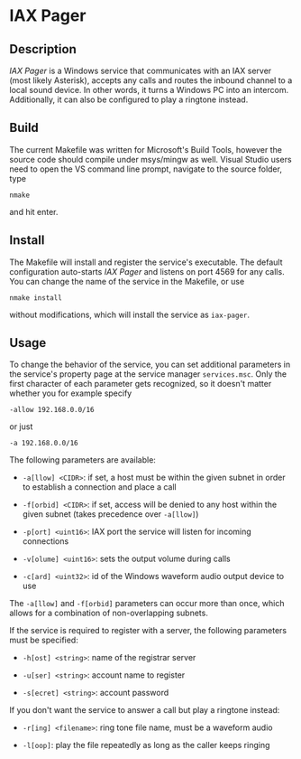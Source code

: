 IAX Pager
=========


Description
-----------
*IAX Pager* is a Windows service that communicates with an IAX server (most
likely Asterisk), accepts any calls and routes the inbound channel to a local
sound device. In other words, it turns a Windows PC into an intercom.
Additionally, it can also be configured to play a ringtone instead.


Build
-----
The current Makefile was written for Microsoft's Build Tools, however the
source code should compile under msys/mingw as well. Visual Studio users need
to open the VS command line prompt, navigate to the source folder, type

    nmake

and hit enter.


Install
-------
The Makefile will install and register the service's executable. The default
configuration auto-starts *IAX Pager* and listens on port 4569 for any calls.
You can change the name of the service in the Makefile, or use

    nmake install

without modifications, which will install the service as `iax-pager`.


Usage
-----
To change the behavior of the service, you can set additional parameters in
the service's property page at the service manager `services.msc`. Only the
first character of each parameter gets recognized, so it doesn't matter 
whether you for example specify

    -allow 192.168.0.0/16

or just

    -a 192.168.0.0/16

The following parameters are available:

* `-a[llow] <CIDR>`: if set, a host must be within the given subnet in order
                     to establish a connection and place a call

* `-f[orbid] <CIDR>`: if set, access will be denied to any host within the
                      given subnet (takes precedence over `-a[llow]`)

* `-p[ort] <uint16>`: IAX port the service will listen for incoming connections

* `-v[olume] <uint16>`: sets the output volume during calls

* `-c[ard] <uint32>`: id of the Windows waveform audio output device to use

The `-a[llow]` and `-f[orbid]` parameters can occur more than once, which
allows for a combination of non-overlapping subnets.

If the service is required to register with a server, the following parameters
must be specified:

* `-h[ost] <string>`: name of the registrar server

* `-u[ser] <string>`: account name to register

* `-s[ecret] <string>`: account password

If you don't want the service to answer a call but play a ringtone instead:

* `-r[ing] <filename>`: ring tone file name, must be a waveform audio

* `-l[oop]`: play the file repeatedly as long as the caller keeps ringing
